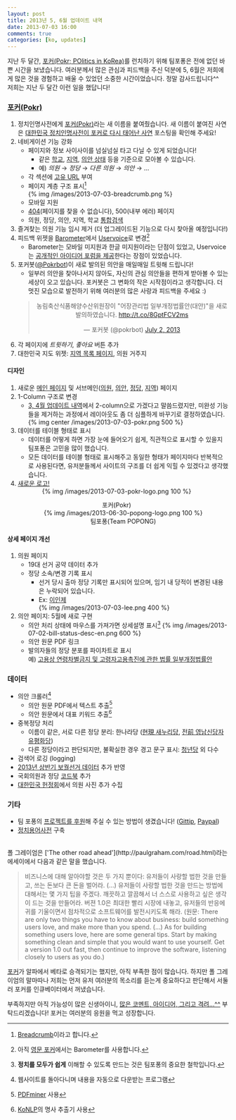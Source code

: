 ```yaml
---
layout: post
title: 2013년 5, 6월 업데이트 내역
date: 2013-07-03 16:00
comments: true
categories: [ko, updates]
---
```


지난 두 달간, <a href="http://pokr.kr">포커(Pokr; POlitics in KoRea)</a>를 런치하기 위해 팀포퐁은 전에 없던 바쁜 시간을 보냈습니다.
여러분께서 많은 관심과 피드백을 주신 덕분에 5, 6월은 저희에게 많은 것을 경험하고 배울 수 있었던 소중한 시간이었습니다.
정말 감사드립니다^^<!-- more --><br>
저희는 지난 두 달간 이런 일을 했답니다!

### [포커(Pokr)](http://pokr.kr)

1. 정치인명사전에게 [포커(Pokr)](http://pokr.kr)라는 새 이름을 붙여줬습니다. 새 이름이 붙여진 사연은 [대한민국 정치인명사전이 포커로 다시 태어난 사연](/2013/06/29/why-pokr-became-pokr/) 포스팅을 확인해 주세요!
1. 네비게이션 기능 강화
    * 페이지와 정보 사이사이를 넘실넘실 타고 다닐 수 있게 되었습니다!
        * 같은 [학교](http://pokr.kr/search?target=people&school_id=7006431), [지역](http://pokr.kr/region/25), [의안 상태](http://pokr.kr/search?target=bills&status_id=5) 등을 기준으로 모아볼 수 있습니다.
        * 예) *의원* → *정당* → *다른 의원* → *의안* → ... 
    * 각 섹션에 [고유 URL](http://pokr.kr/person/195224#legislations) 부여
    * 페이지 계층 구조 표시[^4]<br>
        {% img /images/2013-07-03-breadcrumb.png %}
    * 모바일 지원
    * [404](http://pokr.kr/404)(페이지를 찾을 수 없습니다), 500(내부 에러) 페이지
    * 의원, 정당, 의안, 지역, 학교 [통합검색](http://pokr.kr/search?query=%EA%B2%BD%EA%B8%B0)
1. 즐겨찾는 의원 기능 임시 제거 <span class="muted">(더 업그레이드된 기능으로 다시 찾아올 예정입니다!)</span>
1. 피드백 위젯을 [Barometer](http://getbarometer.com/)에서 [Uservoice](http://teampopong.uservoice.com)로 변경[^5]
    * Barometer는 모바일 미지원과 한글 미지원이라는 단점이 있었고, Uservoice는 [공개적인 아이디어 포럼을 제공](https://teampopong.uservoice.com/forums/211529-%EC%95%84%EC%9D%B4%EB%94%94%EC%96%B4-%EC%A0%9C%EC%95%88%ED%95%98%EA%B8%B0/filters/top)한다는 장점이 있었습니다.
1. 포커봇([@Pokrbot](http://twitter.com/pokrbot))이 새로 발의된 의안을 매일매일 트윗해 드립니다!
    * 일부러 의안을 찾아나서지 않아도, 자신의 관심 의안들을 편하게 받아볼 수 있는 세상이 오고 있습니다. 포커봇은 그 변화의 작은 시작점이라고 생각합니다. 더 멋진 모습으로 발전하기 위해 여러분의 많은 사랑과 피드백을 주세요 :)
    <center>
    <blockquote class="twitter-tweet"><p>농림축산식품해양수산위원장이 &quot;어장관리법 일부개정법률안(대안)&quot;을 새로 발의하였습니다. <a href="http://t.co/8GptFCV2ms">http://t.co/8GptFCV2ms</a></p>&mdash; 포커봇 (@pokrbot) <a href="https://twitter.com/pokrbot/statuses/351937420788371456">July 2, 2013</a></blockquote>
    <script async src="//platform.twitter.com/widgets.js" charset="utf-8"></script>
    </center>
1. 각 페이지에 *트윗하기*, *좋아요* 버튼 추가
1. 대한민국 지도 위젯: [지역 목록 페이지](http://pokr.kr/region), 의원 거주지

#### 디자인
1. 새로운 [메인 페이지](http://pokr.kr) 및 서브메인([의원](http://pokr.kr/person), [의안](http://pokr.kr/bill), [정당](http://pokr.kr/party), [지역](http://pokr.kr/region)) 페이지
1. 1-Column 구조로 변경 
    * [3, 4월 업데이트 내역](2013/04/27/updates/)에서 2-column으로 가겠다고 말씀드렸지만, 미완성 기능들을 제거하는 과정에서 레이아웃도 좀 더 심플하게 바꾸기로 결정하였습니다.
    {% img center /images/2013-07-03-pokr.png 500 %}
1. 데이터를 테이블 형태로 표시
    * 데이터를 어떻게 하면 가장 눈에 들어오기 쉽게, 직관적으로 표시할 수 있을지 팀포퐁은 고민을 많이 했습니다. 
    * 모든 데이터를 테이블 형태로 표시해주고 동일한 형태가 페이지마다 반복적으로 사용된다면, 유저분들께서 사이트의 구조를 더 쉽게 익힐 수 있겠다고 생각했습니다.
1. [새로운 로고!](http://0.0.0.0:4000/2013/06/30/logo-change/)<br>
    <center>
    <div style="display: inline-block; margin-right: 30px;">
    {% img /images/2013-07-03-pokr-logo.png 100 %}
    <div class="caption" style="margin-top: 12px; margin-bottom: 0;">포커(Pokr)</div>
    </div>
    <div style="display: inline-block;">
    {% img /images/2013-06-30-popong-logo.png 100 %}
    <div class="caption" style="margin-bottom: 0;">팀포퐁(Team POPONG)</div>
    </div>
    </center>

#### 상세 페이지 개선
1. 의원 페이지
    * 19대 선거 공약 데이터 추가
    * 정당 소속/변경 기록 표시 
        * 선거 당시 출마 정당 기록만 표시되어 있으며, 임기 내 당적이 변경된 내용은 누락되어 있습니다.
        * Ex: [이인제](http://pokr.kr/person/19481130#profile)<br>
        {% img /images/2013-07-03-lee.png 400 %}
1. 의안 페이지: 5월에 새로 구현
    * 의안 처리 상태에 마우스를 가져가면 상세설명 표시[^6]
        {% img /images/2013-07-02-bill-status-desc-en.png 600 %}
    * 의안 원문 PDF 링크
    * 발의자들의 정당 분포를 파이차트로 표시<br>
      예) [고용상 연령차별금지 및 고령자고용촉진에 관한 법률 일부개정법률안](http://pokr.kr/bill/1901176)

### 데이터
* 의안 크롤러[^1]
    * 의안 원문 PDF에서 텍스트 추출[^2]
    * 의안 원문에서 대표 키워드 추출[^3]
* 중복정당 처리
    * 이름이 같은, 서로 다른 정당 분리: 한나라당 ([현現 새누리당](http://pokr.kr/party/61), [전前 영남신당자유평화당](http://pokr.kr/party/195))
    * 다른 정당이라고 판단되지만, 불확실한 경우 경고 문구 표시: [청년당](http://pokr.kr/party/119) 외 다수
* 검색어 로깅 (logging)
* [2013년 상반기 보궐선거 데이터](http://info.nec.go.kr/main/showDocument.xhtml?topMenuId=CP&electionId=0020130424) 추가 반영
* 국회의원과 정당 [코드북](github.com/teampopong/codebooks) 추가
* [대한민국 헌정회](http://rokps.or.kr)에서 의원 사진 추가 수집

### 기타
* 팀 포퐁의 [프로젝트를 후원](http://popong.com/about)해 주실 수 있는 방법이 생겼습니다! ([Gittip](https://www.gittip.com/teampopong/), [Paypal](https://www.paypal.com/kr/cgi-bin/webscr?cmd=_flow&SESSION=rJ-od7Disgs4qf2n18TXe6BPX0vh0lFcQIsZ0nsDaFF_uJV_W9iKGHMBOQC&dispatch=5885d80a13c0db1f8e263663d3faee8d4e181b3aff599f99a338772351021e7d))
* [정치용어사전](http://popong.com/glossary) 구축


<br>
폴 그레이엄은 ['The other road ahead'](http://paulgraham.com/road.html)라는 에세이에서 다음과 같은 말을 했습니다.

> 비즈니스에 대해 알아야할 것은 두 가지 뿐이다: 유저들이 사랑할 법한 것을 만들고, 쓰는 돈보다 큰 돈을 벌어라. (...) 유저들이 사랑할 법한 것을 만드는 방법에 대해서는 몇 가지 팁을 주겠다. 깨끗하고 깔끔해서 너 스스로 사용하고 싶은 생각이 드는 것을 만들어라. 버젼 1.0은 최대한 빨리 시장에 내놓고, 유저들의 반응에 귀를 기울이면서 점차적으로 소프트웨어를 발전시키도록 해라.
> (원문: There are only two things you have to know about business: build something users love, and make more than you spend. (...) As for building something users love, here are some general tips. Start by making something clean and simple that you would want to use yourself. Get a version 1.0 out fast, then continue to improve the software, listening closely to users as you do.)

[포커](http://pokr.kr)가 알파에서 베타로 승격되기는 했지만, 아직 부족한 점이 많습니다.
하지만 폴 그레이엄의 말마따나 저희는 먼저 유저 여러분의 목소리를 듣는게 중요하다고 판단해서 서둘러 포커를 인큐베이터에서 꺼냈습니다.

부족하지만 아직 가능성이 많은 신생아이니, [많은 코멘트, 아이디어, 그리고 격려...^^](http://teampopong.uservoice.com) 부탁드리겠습니다! 포커는 여러분의 응원을 먹고 성장합니다.

[^1]: 웹사이트를 돌아다니며 내용을 자동으로 다운받는 프로그램
[^2]: [PDFminer](http://www.unixuser.org/~euske/python/pdfminer/) 사용
[^3]: [KoNLP](https://github.com/haven-jeon/KoNLP)의 명사 추출기 사용
[^4]: [Breadcrumb](http://www.smashingmagazine.com/2009/03/17/breadcrumbs-in-web-design-examples-and-best-practices-2/)이라고 합니다.
[^5]: 아직 [영문 포커](http://pokr.kr)에서는 Barometer를 사용합니다.
[^6]: **정치를 모두가 쉽게** 이해할 수 있도록 만드는 것은 팀포퐁의 중요한 철학입니다.
